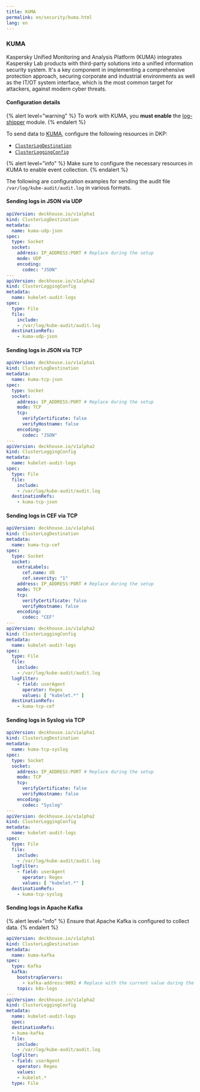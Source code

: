 ```yaml
---
title: KUMA
permalink: en/security/kuma.html
lang: en
---
```


### KUMA

Kaspersky Unified Monitoring and Analysis Platform (KUMA) integrates Kaspersky Lab products with third-party solutions
into a unified information security system.
It's a key component in implementing a comprehensive protection approach,
securing corporate and industrial environments as well as the IT/OT system interface,
which is the most common target for attackers, against modern cyber threats.

#### Configuration details

{% alert level="warning" %}
To work with KUMA, you **must enable** the [log-shipper](../modules/log-shipper/) module.
{% endalert %}

To send data to [KUMA](https://support.kaspersky.com/help/kuma/1.5/en-US/217694.htm), configure the following resources in DKP:

- [`ClusterLogDestination`](../modules/log-shipper/cr.html#clusterlogdestination)
- [`ClusterLoggingConfig`](../modules/log-shipper/cr.html#clusterloggingconfig)

{% alert level="info" %}
Make sure to configure the necessary resources in KUMA to enable event collection.
{% endalert %}

The following are configuration examples for sending the audit file `/var/log/kube-audit/audit.log` in various formats.

#### Sending logs in JSON via UDP

```yaml
apiVersion: deckhouse.io/v1alpha1
kind: ClusterLogDestination
metadata:
  name: kuma-udp-json
spec:
  type: Socket
  socket:
    address: IP_ADDRESS:PORT # Replace during the setup
    mode: UDP
    encoding:
      codec: "JSON"
---
apiVersion: deckhouse.io/v1alpha2
kind: ClusterLoggingConfig
metadata:
  name: kubelet-audit-logs
spec:
  type: File
  file:
    include:
    - /var/log/kube-audit/audit.log
  destinationRefs:
    - kuma-udp-json
```

#### Sending logs in JSON via TCP

```yaml
apiVersion: deckhouse.io/v1alpha1
kind: ClusterLogDestination
metadata:
  name: kuma-tcp-json
spec:
  type: Socket
  socket:
    address: IP_ADDRESS:PORT # Replace during the setup
    mode: TCP
    tcp:
      verifyCertificate: false
      verifyHostname: false
    encoding:
      codec: "JSON"
---
apiVersion: deckhouse.io/v1alpha2
kind: ClusterLoggingConfig
metadata:
  name: kubelet-audit-logs
spec:
  type: File
  file:
    include:
    - /var/log/kube-audit/audit.log
  destinationRefs:
    - kuma-tcp-json
```

#### Sending logs in CEF via TCP

```yaml
apiVersion: deckhouse.io/v1alpha1
kind: ClusterLogDestination
metadata:
  name: kuma-tcp-cef
spec:
  type: Socket
  socket:
    extraLabels:
      cef.name: d8
      cef.severity: "1"
    address: IP_ADDRESS:PORT # Replace during the setup
    mode: TCP
    tcp:
      verifyCertificate: false
      verifyHostname: false
    encoding:
      codec: "CEF"
---
apiVersion: deckhouse.io/v1alpha2
kind: ClusterLoggingConfig
metadata:
  name: kubelet-audit-logs
spec:
  type: File
  file:
    include:
    - /var/log/kube-audit/audit.log
  logFilter:
    - field: userAgent
      operator: Regex
      values: [ "kubelet.*" ]
  destinationRefs:
    - kuma-tcp-cef
```

#### Sending logs in Syslog via TCP

```yaml
apiVersion: deckhouse.io/v1alpha1
kind: ClusterLogDestination
metadata:
  name: kuma-tcp-syslog
spec:
  type: Socket
  socket:
    address: IP_ADDRESS:PORT # Replace during the setup
    mode: TCP
    tcp:
      verifyCertificate: false
      verifyHostname: false
    encoding:
      codec: "Syslog"
---
apiVersion: deckhouse.io/v1alpha2
kind: ClusterLoggingConfig
metadata:
  name: kubelet-audit-logs
spec:
  type: File
  file:
    include:
    - /var/log/kube-audit/audit.log
  logFilter:
    - field: userAgent
      operator: Regex
      values: [ "kubelet.*" ]
  destinationRefs:
    - kuma-tcp-syslog
```

#### Sending logs in Apache Kafka

{% alert level="info" %}
Ensure that Apache Kafka is configured to collect data.
{% endalert %}

```yaml
apiVersion: deckhouse.io/v1alpha1
kind: ClusterLogDestination
metadata:
  name: kuma-kafka
spec:
  type: Kafka
  kafka:
    bootstrapServers:
      - kafka-address:9092 # Replace with the current value during the setup
    topic: k8s-logs
---
apiVersion: deckhouse.io/v1alpha2
kind: ClusterLoggingConfig
metadata:
  name: kubelet-audit-logs
  spec:
  destinationRefs:
  - kuma-kafka
  file:
    include:
    - /var/log/kube-audit/audit.log
  logFilter:
  - field: userAgent
    operator: Regex
    values:
    - kubelet.*
  type: File
```
